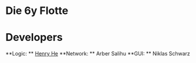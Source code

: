 # Die 6y Flotte

# Developers

**Logic: ** [Henry He](https://henryhe.org)
**Network: ** Arber Salihu
**GUI: ** Niklas Schwarz
